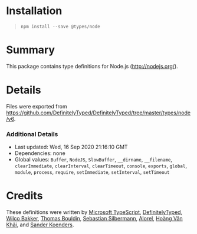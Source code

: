 # Installation
> `npm install --save @types/node`

# Summary
This package contains type definitions for Node.js (http://nodejs.org/).

# Details
Files were exported from https://github.com/DefinitelyTyped/DefinitelyTyped/tree/master/types/node/v6.

### Additional Details
 * Last updated: Wed, 16 Sep 2020 21:16:10 GMT
 * Dependencies: none
 * Global values: `Buffer`, `NodeJS`, `SlowBuffer`, `__dirname`, `__filename`, `clearImmediate`, `clearInterval`, `clearTimeout`, `console`, `exports`, `global`, `module`, `process`, `require`, `setImmediate`, `setInterval`, `setTimeout`

# Credits
These definitions were written by [Microsoft TypeScript](https://github.com/Microsoft), [DefinitelyTyped](https://github.com/DefinitelyTyped), [Wilco Bakker](https://github.com/WilcoBakker), [Thomas Bouldin](https://github.com/inlined), [Sebastian Silbermann](https://github.com/eps1lon), [Alorel](https://github.com/Alorel), [Hoàng Văn Khải](https://github.com/KSXGitHub), and [Sander Koenders](https://github.com/Archcry).
